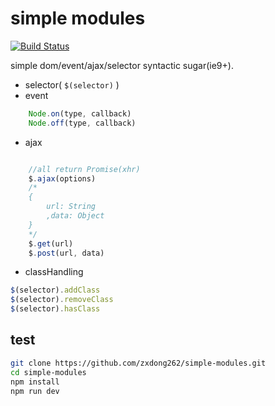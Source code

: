# simple modules
[![Build Status](https://travis-ci.org/zxdong262/simple-modules.svg?branch=master)](https://travis-ci.org/zxdong262/simple-modules)

simple dom/event/ajax/selector syntactic sugar(ie9+).

- selector( `$(selector)` )
- event
```js
    Node.on(type, callback)
    Node.off(type, callback)
```
- ajax
```js

    //all return Promise(xhr)
    $.ajax(options)
    /*
    {
        url: String
        ,data: Object
    }
    */
    $.get(url)
    $.post(url, data)
```
- classHandling
```js
$(selector).addClass
$(selector).removeClass
$(selector).hasClass
```

## test
```bash
git clone https://github.com/zxdong262/simple-modules.git
cd simple-modules
npm install
npm run dev
```


